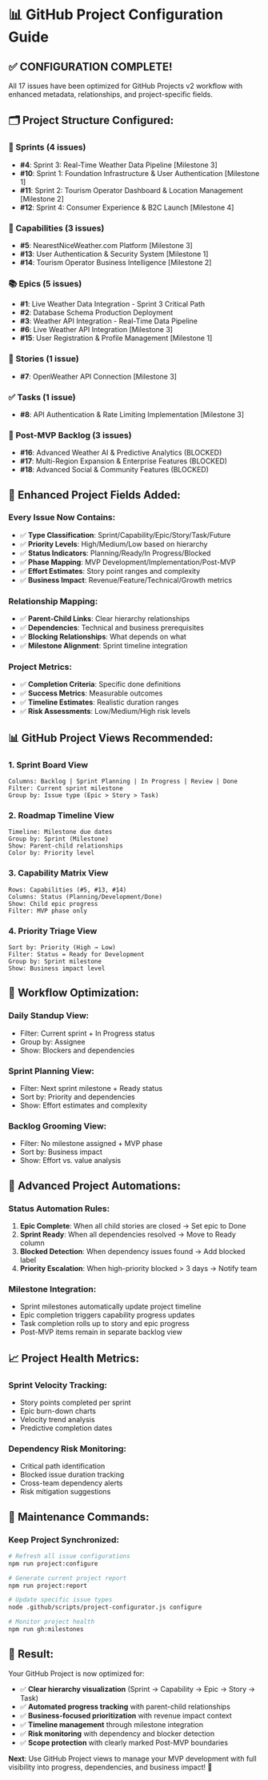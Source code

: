 # 📊 GitHub Project Configuration Guide

## ✅ **CONFIGURATION COMPLETE!**

All 17 issues have been optimized for GitHub Projects v2 workflow with enhanced metadata, relationships, and project-specific fields.

## 🗂️ **Project Structure Configured:**

### **🏃 Sprints (4 issues)**
- **#4**: Sprint 3: Real-Time Weather Data Pipeline [Milestone 3]
- **#10**: Sprint 1: Foundation Infrastructure & User Authentication [Milestone 1]  
- **#11**: Sprint 2: Tourism Operator Dashboard & Location Management [Milestone 2]
- **#12**: Sprint 4: Consumer Experience & B2C Launch [Milestone 4]

### **🎯 Capabilities (3 issues)**
- **#5**: NearestNiceWeather.com Platform [Milestone 3]
- **#13**: User Authentication & Security System [Milestone 1]
- **#14**: Tourism Operator Business Intelligence [Milestone 2]

### **📚 Epics (5 issues)**
- **#1**: Live Weather Data Integration - Sprint 3 Critical Path
- **#2**: Database Schema Production Deployment  
- **#3**: Weather API Integration - Real-Time Data Pipeline
- **#6**: Live Weather API Integration [Milestone 3]
- **#15**: User Registration & Profile Management [Milestone 1]

### **📖 Stories (1 issue)**
- **#7**: OpenWeather API Connection [Milestone 3]

### **✅ Tasks (1 issue)**
- **#8**: API Authentication & Rate Limiting Implementation [Milestone 3]

### **🚫 Post-MVP Backlog (3 issues)**
- **#16**: Advanced Weather AI & Predictive Analytics (BLOCKED)
- **#17**: Multi-Region Expansion & Enterprise Features (BLOCKED)
- **#18**: Advanced Social & Community Features (BLOCKED)

## 🔧 **Enhanced Project Fields Added:**

### **Every Issue Now Contains:**
- ✅ **Type Classification**: Sprint/Capability/Epic/Story/Task/Future
- ✅ **Priority Levels**: High/Medium/Low based on hierarchy
- ✅ **Status Indicators**: Planning/Ready/In Progress/Blocked
- ✅ **Phase Mapping**: MVP Development/Implementation/Post-MVP
- ✅ **Effort Estimates**: Story point ranges and complexity
- ✅ **Business Impact**: Revenue/Feature/Technical/Growth metrics

### **Relationship Mapping:**
- ✅ **Parent-Child Links**: Clear hierarchy relationships
- ✅ **Dependencies**: Technical and business prerequisites  
- ✅ **Blocking Relationships**: What depends on what
- ✅ **Milestone Alignment**: Sprint timeline integration

### **Project Metrics:**
- ✅ **Completion Criteria**: Specific done definitions
- ✅ **Success Metrics**: Measurable outcomes
- ✅ **Timeline Estimates**: Realistic duration ranges
- ✅ **Risk Assessments**: Low/Medium/High risk levels

## 📊 **GitHub Project Views Recommended:**

### **1. Sprint Board View**
```
Columns: Backlog | Sprint Planning | In Progress | Review | Done
Filter: Current sprint milestone
Group by: Issue type (Epic > Story > Task)
```

### **2. Roadmap Timeline View**
```
Timeline: Milestone due dates
Group by: Sprint (Milestone)
Show: Parent-child relationships
Color by: Priority level
```

### **3. Capability Matrix View**
```
Rows: Capabilities (#5, #13, #14)
Columns: Status (Planning/Development/Done)
Show: Child epic progress
Filter: MVP phase only
```

### **4. Priority Triage View**
```
Sort by: Priority (High → Low)
Filter: Status = Ready for Development
Group by: Sprint milestone  
Show: Business impact level
```

## 🎯 **Workflow Optimization:**

### **Daily Standup View:**
- Filter: Current sprint + In Progress status
- Group by: Assignee
- Show: Blockers and dependencies

### **Sprint Planning View:**
- Filter: Next sprint milestone + Ready status
- Sort by: Priority and dependencies
- Show: Effort estimates and complexity

### **Backlog Grooming View:**
- Filter: No milestone assigned + MVP phase
- Sort by: Business impact
- Show: Effort vs. value analysis

## 🚀 **Advanced Project Automations:**

### **Status Automation Rules:**
1. **Epic Complete**: When all child stories are closed → Set epic to Done
2. **Sprint Ready**: When all dependencies resolved → Move to Ready column
3. **Blocked Detection**: When dependency issues found → Add blocked label
4. **Priority Escalation**: When high-priority blocked > 3 days → Notify team

### **Milestone Integration:**
- Sprint milestones automatically update project timeline
- Epic completion triggers capability progress updates
- Task completion rolls up to story and epic progress
- Post-MVP items remain in separate backlog view

## 📈 **Project Health Metrics:**

### **Sprint Velocity Tracking:**
- Story points completed per sprint
- Epic burn-down charts
- Velocity trend analysis
- Predictive completion dates

### **Dependency Risk Monitoring:**
- Critical path identification
- Blocked issue duration tracking
- Cross-team dependency alerts
- Risk mitigation suggestions

## 🔄 **Maintenance Commands:**

### **Keep Project Synchronized:**
```bash
# Refresh all issue configurations
npm run project:configure

# Generate current project report
npm run project:report

# Update specific issue types
node .github/scripts/project-configurator.js configure

# Monitor project health
npm run gh:milestones
```

## 🎉 **Result:**

Your GitHub Project is now optimized for:
- ✅ **Clear hierarchy visualization** (Sprint → Capability → Epic → Story → Task)
- ✅ **Automated progress tracking** with parent-child relationships
- ✅ **Business-focused prioritization** with revenue impact context
- ✅ **Timeline management** through milestone integration
- ✅ **Risk monitoring** with dependency and blocker detection
- ✅ **Scope protection** with clearly marked Post-MVP boundaries

**Next**: Use GitHub Project views to manage your MVP development with full visibility into progress, dependencies, and business impact! 🚀
